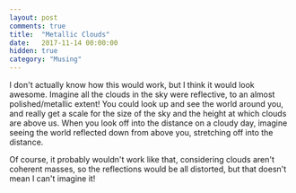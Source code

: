 ```yaml
---
layout: post
comments: true
title:  "Metallic Clouds"
date:   2017-11-14 00:00:00
hidden: true
category: "Musing"
---
```


I don't actually know how this would work, but I think it would look awesome. Imagine all the clouds in the sky were reflective, to an almost polished/metallic extent! You could look up and see the world around you, and really get a scale for the size of the sky and the height at which clouds are above us. When you look off into the distance on a cloudy day, imagine seeing the world reflected down from above you, stretching off into the distance.

Of course, it probably wouldn't work like that, considering clouds aren't coherent masses, so the reflections would be all distorted, but that doesn't mean I can't imagine it!
